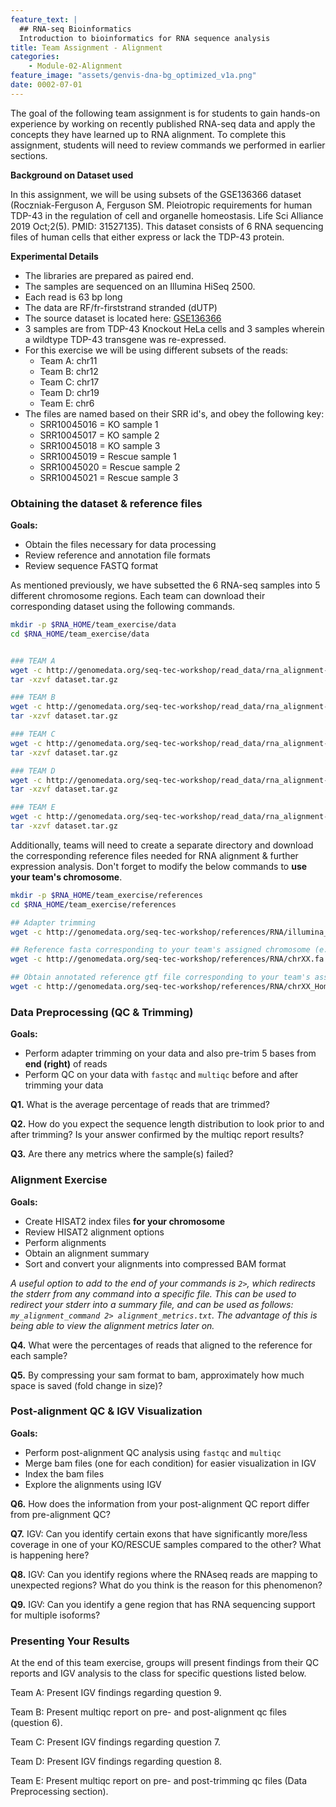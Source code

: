 ```yaml
---
feature_text: |
  ## RNA-seq Bioinformatics
  Introduction to bioinformatics for RNA sequence analysis
title: Team Assignment - Alignment
categories:
    - Module-02-Alignment
feature_image: "assets/genvis-dna-bg_optimized_v1a.png"
date: 0002-07-01
---
```


The goal of the following team assignment is for students to gain hands-on experience by working on recently published RNA-seq data and apply the concepts they have learned up to RNA alignment. To complete this assignment, students will need to review commands we performed in earlier sections.

**Background on Dataset used**

In this assignment, we will be using subsets of the GSE136366 dataset (Roczniak-Ferguson A, Ferguson SM. Pleiotropic requirements for human TDP-43 in the regulation of cell and organelle homeostasis. Life Sci Alliance 2019 Oct;2(5). PMID: 31527135). This dataset consists of 6 RNA sequencing files of human cells that either express or lack the TDP-43 protein.

**Experimental Details**
- The libraries are prepared as paired end.
- The samples are sequenced on an Illumina HiSeq 2500.
- Each read is 63 bp long
- The data are RF/fr-firststrand stranded (dUTP)
- The source dataset is located here: [GSE136366](https://www.ncbi.nlm.nih.gov/geo/query/acc.cgi?acc=GSE136366)
- 3 samples are from TDP-43 Knockout HeLa cells and 3 samples wherein a wildtype TDP-43 transgene was re-expressed.
- For this exercise we will be using different subsets of the reads:
  - Team A: chr11
  - Team B: chr12
  - Team C: chr17
  - Team D: chr19
  - Team E: chr6
- The files are named based on their SRR id's, and obey the following key:
  - SRR10045016 = KO sample 1
  - SRR10045017 = KO sample 2
  - SRR10045018 = KO sample 3
  - SRR10045019 = Rescue sample 1
  - SRR10045020 = Rescue sample 2
  - SRR10045021 = Rescue sample 3

### Obtaining the dataset & reference files

**Goals:**

- Obtain the files necessary for data processing
- Review reference and annotation file formats
- Review sequence FASTQ format

As mentioned previously, we have subsetted the 6 RNA-seq samples into 5 different chromosome regions. Each team can download their corresponding dataset using the following commands.
```bash
mkdir -p $RNA_HOME/team_exercise/data
cd $RNA_HOME/team_exercise/data


### TEAM A
wget -c http://genomedata.org/seq-tec-workshop/read_data/rna_alignment-de_exercise/dataset_A/dataset.tar.gz
tar -xzvf dataset.tar.gz

### TEAM B
wget -c http://genomedata.org/seq-tec-workshop/read_data/rna_alignment-de_exercise/dataset_B/dataset.tar.gz
tar -xzvf dataset.tar.gz

### TEAM C
wget -c http://genomedata.org/seq-tec-workshop/read_data/rna_alignment-de_exercise/dataset_C/dataset.tar.gz
tar -xzvf dataset.tar.gz

### TEAM D
wget -c http://genomedata.org/seq-tec-workshop/read_data/rna_alignment-de_exercise/dataset_D/dataset.tar.gz
tar -xzvf dataset.tar.gz

### TEAM E
wget -c http://genomedata.org/seq-tec-workshop/read_data/rna_alignment-de_exercise/dataset_E/dataset.tar.gz
tar -xzvf dataset.tar.gz

```

Additionally, teams will need to create a separate directory and download the corresponding reference files needed for RNA alignment & further expression analysis. Don't forget to modify the below commands to **use your team's chromosome**.
```bash
mkdir -p $RNA_HOME/team_exercise/references
cd $RNA_HOME/team_exercise/references

## Adapter trimming
wget -c http://genomedata.org/seq-tec-workshop/references/RNA/illumina_multiplex.fa

## Reference fasta corresponding to your team's assigned chromosome (e.g. chr6)
wget -c http://genomedata.org/seq-tec-workshop/references/RNA/chrXX.fa

## Obtain annotated reference gtf file corresponding to your team's assigned chromosome (e.g. chr6)
wget -c http://genomedata.org/seq-tec-workshop/references/RNA/chrXX_Homo_sapiens.GRCh38.95.gtf

```


### Data Preprocessing (QC & Trimming)

**Goals:**

- Perform adapter trimming on your data and also pre-trim 5 bases from **end (right)** of reads
- Perform QC on your data with `fastqc` and `multiqc` before and after trimming your data

**Q1.** What is the average percentage of reads that are trimmed?

**Q2.** How do you expect the sequence length distribution to look prior to and after trimming? Is your answer confirmed by the multiqc report results?

**Q3.** Are there any metrics where the sample(s) failed?


### Alignment Exercise

**Goals:**

- Create HISAT2 index files **for your chromosome**
- Review HISAT2 alignment options
- Perform alignments
- Obtain an alignment summary
- Sort and convert your alignments into compressed BAM format

*A useful option to add to the end of your commands is `2>`, which redirects the stderr from any command into a specific file. This can be used to redirect your stderr into a summary file, and can be used as follows: `my_alignment_command 2> alignment_metrics.txt`. The advantage of this is being able to view the alignment metrics later on.*

**Q4.** What were the percentages of reads that aligned to the reference for each sample?

**Q5.** By compressing your sam format to bam, approximately how much space is saved (fold change in size)?


### Post-alignment QC & IGV Visualization

**Goals:**

- Perform post-alignment QC analysis using `fastqc` and `multiqc`
- Merge bam files (one for each condition) for easier visualization in IGV
- Index the bam files
- Explore the alignments using IGV

**Q6.** How does the information from your post-alignment QC report differ from pre-alignment QC?

**Q7.** IGV: Can you identify certain exons that have significantly more/less coverage in one of your KO/RESCUE samples compared to the other? What is happening here?

**Q8.** IGV: Can you identify regions where the RNAseq reads are mapping to unexpected regions? What do you think is the reason for this phenomenon?

**Q9.** IGV: Can you identify a gene region that has RNA sequencing support for multiple isoforms?


### Presenting Your Results
At the end of this team exercise, groups will present findings from their QC reports and IGV analysis to the class for specific questions listed below.

Team A: Present IGV findings regarding question 9.

Team B: Present multiqc report on pre- and post-alignment qc files (question 6).

Team C: Present IGV findings regarding question 7.

Team D: Present IGV findings regarding question 8.

Team E: Present multiqc report on pre- and post-trimming qc files (Data Preprocessing section).
